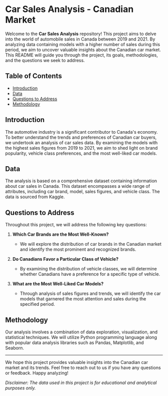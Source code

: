 # Car Sales Analysis - Canadian Market

Welcome to the **Car Sales Analysis** repository! This project aims to delve into the world of automobile sales in Canada between 2019 and 2021. By analyzing data containing models with a higher number of sales during this period, we aim to uncover valuable insights about the Canadian car market. This README will guide you through the project, its goals, methodologies, and the questions we seek to address.

## Table of Contents

- [Introduction](#introduction)
- [Data](#data)
- [Questions to Address](#questions-to-address)
- [Methodology](#methodology)

## Introduction

The automotive industry is a significant contributor to Canada's economy. To better understand the trends and preferences of Canadian car buyers, we undertook an analysis of car sales data. By examining the models with the highest sales figures from 2019 to 2021, we aim to shed light on brand popularity, vehicle class preferences, and the most well-liked car models.

## Data

The analysis is based on a comprehensive dataset containing information about car sales in Canada. This dataset encompasses a wide range of attributes, including car brand, model, sales figures, and vehicle class. The data is sourced from Kaggle.
## Questions to Address

Throughout this project, we will address the following key questions:

1. **Which Car Brands are the Most Well-Known?**
    - We will explore the distribution of car brands in the Canadian market and identify the most prominent and recognized brands.

2. **Do Canadians Favor a Particular Class of Vehicle?**
    - By examining the distribution of vehicle classes, we will determine whether Canadians have a preference for a specific type of vehicle.

3. **What are the Most Well-Liked Car Models?**
    - Through analysis of sales figures and trends, we will identify the car models that garnered the most attention and sales during the specified period.

## Methodology

Our analysis involves a combination of data exploration, visualization, and statistical techniques. We will utilize Python programming language along with popular data analysis libraries such as Pandas, Matplotlib, and Seaborn.

---

We hope this project provides valuable insights into the Canadian car market and its trends. Feel free to reach out to us if you have any questions or feedback. Happy analyzing!

*Disclaimer: The data used in this project is for educational and analytical purposes only.*
